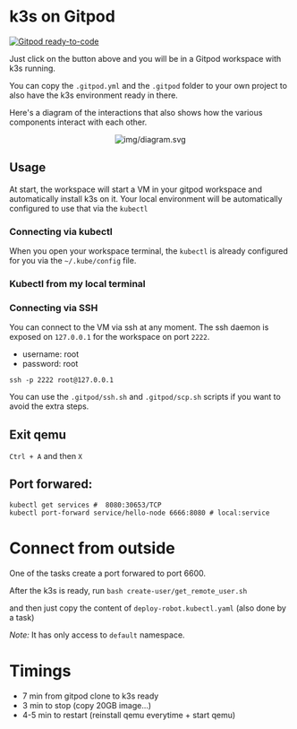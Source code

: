 # k3s on Gitpod

[![Gitpod ready-to-code](https://gitpod.io/button/open-in-gitpod.svg)](https://gitpod.io/#https://github.com/yonixw/gitpod-k3s)

Just click on the button above and you will be in a Gitpod workspace with k3s running.

You can copy the `.gitpod.yml` and the `.gitpod` folder to your own project to also have the k3s environment ready in there.

Here's a diagram of the interactions that also shows how the various components interact with each other.

<center>

![img/diagram.svg](img/diagram.svg)

</center>

## Usage

At start, the workspace will start a VM in your gitpod workspace and
automatically install k3s on it. Your local environment will be automatically
configured to use that via the `kubectl`

### Connecting via kubectl

When you open your workspace terminal, the `kubectl` is already configured for you
via the `~/.kube/config` file.

### Kubectl from my local terminal

### Connecting via SSH

You can connect to the VM via ssh at any moment. The ssh daemon
is exposed on `127.0.0.1` for the workspace on port `2222`.

- username: root
- password: root

```console
ssh -p 2222 root@127.0.0.1
```

You can use the `.gitpod/ssh.sh` and `.gitpod/scp.sh` scripts if you want to
avoid the extra steps.

## Exit qemu

`Ctrl + A` and then `X`

## Port forwared:

```
kubectl get services #  8080:30653/TCP
kubectl port-forward service/hello-node 6666:8080 # local:service
```

# Connect from outside

One of the tasks create a port forwared to port 6600.

After the k3s is ready, run `bash create-user/get_remote_user.sh`

and then just copy the content of `deploy-robot.kubectl.yaml` (also done by a task)

_Note:_ It has only access to `default` namespace.

# Timings

- 7 min from gitpod clone to k3s ready
- 3 min to stop (copy 20GB image...)
- 4-5 min to restart (reinstall qemu everytime + start qemu)
